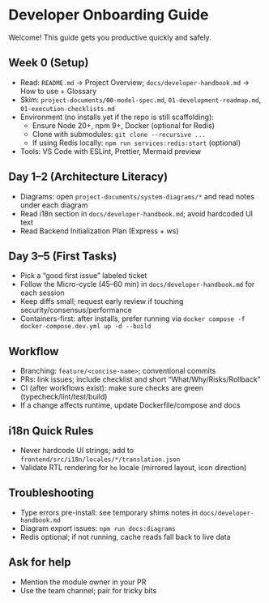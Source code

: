 # Developer Onboarding Guide

Welcome! This guide gets you productive quickly and safely.

## Week 0 (Setup)
- Read: `README.md` → Project Overview; `docs/developer-handbook.md` → How to use + Glossary
- Skim: `project-documents/00-model-spec.md`, `01-development-roadmap.md`, `01-execution-checklists.md`
- Environment (no installs yet if the repo is still scaffolding):
  - Ensure Node 20+, npm 9+, Docker (optional for Redis)
  - Clone with submodules: `git clone --recursive ...`
  - If using Redis locally: `npm run services:redis:start` (optional)
- Tools: VS Code with ESLint, Prettier, Mermaid preview

## Day 1–2 (Architecture Literacy)
- Diagrams: open `project-documents/system-diagrams/*` and read notes under each diagram
- Read i18n section in `docs/developer-handbook.md`; avoid hardcoded UI text
- Read Backend Initialization Plan (Express + ws)

## Day 3–5 (First Tasks)
- Pick a “good first issue” labeled ticket
- Follow the Micro-cycle (45–60 min) in `docs/developer-handbook.md` for each session
- Keep diffs small; request early review if touching security/consensus/performance
 - Containers-first: after installs, prefer running via `docker compose -f docker-compose.dev.yml up -d --build`

## Workflow
- Branching: `feature/<concise-name>`; conventional commits
- PRs: link issues; include checklist and short “What/Why/Risks/Rollback”
- CI (after workflows exist): make sure checks are green (typecheck/lint/test/build)
 - If a change affects runtime, update Dockerfile/compose and docs

## i18n Quick Rules
- Never hardcode UI strings; add to `frontend/src/i18n/locales/*/translation.json`
- Validate RTL rendering for `he` locale (mirrored layout, icon direction)

## Troubleshooting
- Type errors pre-install: see temporary shims notes in `docs/developer-handbook.md`
- Diagram export issues: `npm run docs:diagrams`
- Redis optional; if not running, cache reads fall back to live data

## Ask for help
- Mention the module owner in your PR
- Use the team channel; pair for tricky bits

